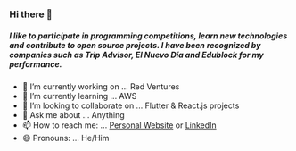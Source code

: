 ### Hi there 👋
##### I like to participate in programming competitions, learn new technologies and contribute to open source projects. I have been recognized by companies such as Trip Advisor, El Nuevo Día and Edublock for my performance.

- 🔭 I’m currently working on ... Red Ventures
- 🌱 I’m currently learning ... AWS
- 👯 I’m looking to collaborate on ... Flutter & React.js projects
- 💬 Ask me about ... Anything
- 📫 How to reach me: ... [Personal Website](https://davidmorales.in/) or [LinkedIn](https://www.linkedin.com/in/david-morales-profile/) 
- 😄 Pronouns: ... He/Him

